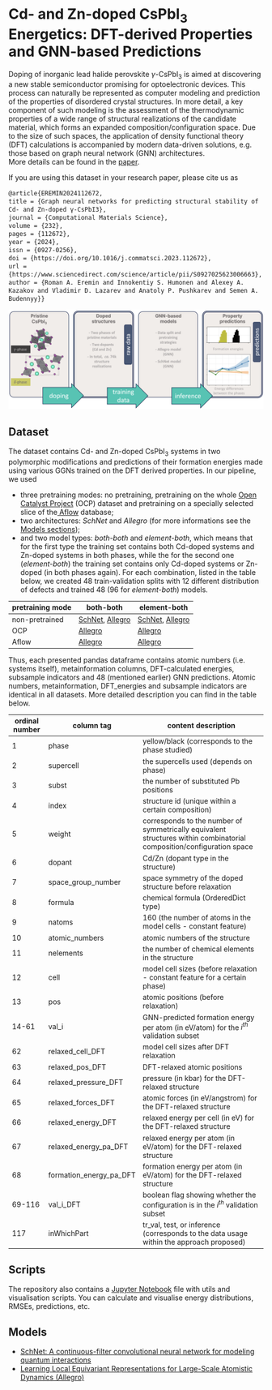 # Cd- and Zn-doped CsPbI<sub>3</sub> Energetics: DFT-derived Properties and GNN-based Predictions

Doping of inorganic lead halide perovskite $\gamma$-CsPbI<sub>3</sub> is aimed at discovering a new stable semiconductor promising for optoelectronic devices. This process can naturally be represented as computer modeling and prediction of the properties of disordered crystal structures. In more detail, a key component of such modeling is the assessment of the thermodynamic properties of a wide range of structural realizations of the candidate material, which forms an expanded composition/configuration space. Due to the size of such spaces, the application of density functional theory (DFT) calculations is accompanied by modern data-driven solutions, e.g. those based on graph neural network (GNN) architectures.   
More details can be found in the [paper](https://doi.org/10.1016/j.commatsci.2023.112672).

If you are using this dataset in your research paper, please cite us as
```
@article{EREMIN2024112672,
title = {Graph neural networks for predicting structural stability of Cd- and Zn-doped γ-CsPbI3},
journal = {Computational Materials Science},
volume = {232},
pages = {112672},
year = {2024},
issn = {0927-0256},
doi = {https://doi.org/10.1016/j.commatsci.2023.112672},
url = {https://www.sciencedirect.com/science/article/pii/S0927025623006663},
author = {Roman A. Eremin and Innokentiy S. Humonen and Alexey A. Kazakov and Vladimir D. Lazarev and Anatoly P. Pushkarev and Semen A. Budennyy}}
```
![graphical abstract](figures/toc.png)

Dataset
-----
The dataset contains  Cd- and Zn-doped CsPbI<sub>3</sub> systems in two polymorphic modifications and predictions of their formation energies made using various GGNs trained on the DFT derived properties.
In our pipeline, we used 
* three pretraining modes: no pretraining, pretraining on the whole [Open Catalyst Project](https://opencatalystproject.org/index.html) (OCP) dataset and pretraining on a specially selected slice of the[ Aflow](https://www.aflowlib.org) database;
* two architectures: *SchNet* and *Allegro* (for more informations see the [Models sections](https://github.com/AIRI-Institute/doped_CsPbI3_energetics/edit/main/README.md#models));
* and two model types: *both-both* and *element-both*, which means that for the first type the training set contains both Cd-doped systems and Zn-doped systems in both phases, while the for the second one (*element-both*) the training set contains only Cd-doped systems or Zn-doped (in both phases again).
For each combination, listed in the table below, we created 48 train-validation splits with 12 different distribution of defects and trained 48 (96 for *element-both*) models.


<div align="center">
  
|   pretraining mode  | both-both       | element-both    |
|-------|-----------------|-----------------|
| non-pretrained  | [SchNet](https://github.com/AIRI-Institute/doped_CsPbI3_energetics/blob/main/data/nn%20inference/both_both_schnet_non-pr.pkl.gz), [Allegro](https://github.com/AIRI-Institute/doped_CsPbI3_energetics/blob/main/data/nn%20inference/both_both_allegro_non-pr.pkl.gz) | [SchNet](https://github.com/AIRI-Institute/doped_CsPbI3_energetics/blob/main/data/nn%20inference/element_both_schnet_non-pr.pkl.gz), [Allegro](https://github.com/AIRI-Institute/doped_CsPbI3_energetics/blob/main/data/nn%20inference/element_both_allegro_non-pr.pkl.gz) |
| OCP   | [Allegro](https://github.com/AIRI-Institute/doped_CsPbI3_energetics/blob/main/data/nn%20inference/both_both_allegro_ocpr.pkl.gz)           | [Allegro](https://github.com/AIRI-Institute/doped_CsPbI3_energetics/blob/main/data/nn%20inference/element_both_allegro_ocpr.pkl.gz)           |
| Aflow | [Allegro](https://github.com/AIRI-Institute/doped_CsPbI3_energetics/blob/main/data/nn%20inference/both_both_allegro_aflowpr.pkl.gz)           | [Allegro](https://github.com/AIRI-Institute/doped_CsPbI3_energetics/blob/main/data/nn%20inference/element_both_allegro_aflowpr.pkl.gz)           |
</div>

Thus, each presented pandas dataframe contains atomic numbers (i.e. systems itself), metainformation columns, DFT-calculated energies, subsample indicators and 48 (mentioned earlier) GNN predictions. Atomic numbers, metainformation, DFT_energies and subsample indicators are identical in all datasets. More detailed description you can find in the table below.
<div align="center">

| ordinal number | column tag | content description |
| --- | --- | --- |
|1| phase | yellow/black (corresponds to the phase studied) |
|2| supercell | the supercells used (depends on phase) |
|3| subst | the number of substituted Pb positions |
|4| index | structure id (unique within a certain composition) |
|5| weight | corresponds to the number of symmetrically equivalent structures within combinatorial composition/configuration space |
|6| dopant | Cd/Zn (dopant type in the structure) |
|7| space_group_number | space symmetry of the doped structure before relaxation |
|8| formula | chemical formula (OrderedDict type) |
|9| natoms | 160 (the number of atoms in the model cells - constant feature) |
|10| atomic_numbers | atomic numbers of the structure |
|11| nelements | the number of chemical elements in the structure |
|12| cell | model cell sizes (before relaxation - constant feature for a certain phase) |
|13| pos | atomic positions (before relaxation) |
|14-61| val_i | GNN-predicted formation energy per atom (in eV/atom) for the $i^{th}$ validation subset |
|62| relaxed_cell_DFT | model cell sizes after DFT relaxation |
|63| relaxed_pos_DFT | DFT-relaxed atomic positions |
|64| relaxed_pressure_DFT | pressure (in kbar) for the DFT-relaxed structure |
|65| relaxed_forces_DFT | atomic forces (in eV/angstrom) for the DFT-relaxed structure |
|66| relaxed_energy_DFT | relaxed energy per cell (in eV) for the DFT-relaxed structure |
|67| relaxed_energy_pa_DFT | relaxed energy per atom (in eV/atom) for the DFT-relaxed structure |
|68| formation_energy_pa_DFT | formation energy per atom (in eV/atom) for the DFT-relaxed structure |
|69-116| val_i_DFT | boolean flag showing whether the configuration is in the $i^{th}$ validation subset |
|117| inWhichPart | tr_val, test, or inference (corresponds to the data usage within the approach proposed)|
</div>

<!--
| **Sample** | **Size** |
|:----------:|:--------:|
|  train_val |    142   |
|    test    |    60    |
|  inference |   73760  |
-->

Scripts
-----
The repository also contains a [Jupyter Notebook](https://github.com/AIRI-Institute/doped_CsPbI3_energetics/blob/main/data%20processing.ipynb) file with utils and visualisation scripts. You can calculate and visualise energy distributions, RMSEs, predictions, etc.

Models
-----
* [SchNet: A continuous-filter convolutional neural network for modeling quantum interactions](https://arxiv.org/abs/1706.08566)
* [Learning Local Equivariant Representations for Large-Scale Atomistic Dynamics (Allegro)](https://arxiv.org/abs/2204.05249)

